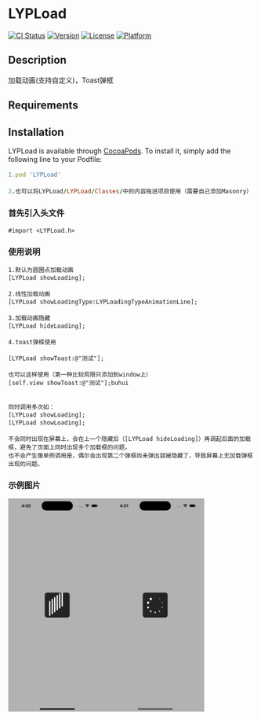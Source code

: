 # LYPLoad

[![CI Status](https://img.shields.io/travis/sgx_05/LYPLoad.svg?style=flat)](https://travis-ci.org/sgx_05/LYPLoad)
[![Version](https://img.shields.io/cocoapods/v/LYPLoad.svg?style=flat)](https://cocoapods.org/pods/LYPLoad)
[![License](https://img.shields.io/cocoapods/l/LYPLoad.svg?style=flat)](https://cocoapods.org/pods/LYPLoad)
[![Platform](https://img.shields.io/cocoapods/p/LYPLoad.svg?style=flat)](https://cocoapods.org/pods/LYPLoad)

## Description 

加载动画(支持自定义)，Toast弹框

## Requirements

## Installation

LYPLoad is available through [CocoaPods](https://cocoapods.org). To install
it, simply add the following line to your Podfile:

```ruby
1.pod 'LYPLoad'

2.也可以将LYPLoad/LYPLoad/Classes/中的内容拖进项目使用（需要自己添加Masonry）

```

### 首先引入头文件 
```
#import <LYPLoad.h>

```
### 使用说明
```
1.默认为圆圈点加载动画
[LYPLoad showLoading];

2.线性加载动画
[LYPLoad showLoadingType:LYPLoadingTypeAnimationLine];

3.加载动画隐藏
[LYPLoad hideLoading];

4.toast弹框使用

[LYPLoad showToast:@"测试"];

也可以这样使用（第一种比较局限只添加到window上）
[self.view showToast:@"测试"];buhui


同时调用多次如：
[LYPLoad showLoading];
[LYPLoad showLoading];

不会同时出现在屏幕上，会在上一个隐藏后（[LYPLoad hideLoading]）再调起后面的加载框，避免了页面上同时出现多个加载框的问题，
也不会产生像单例调用是，偶尔会出现第二个弹框尚未弹出就被隐藏了，导致屏幕上无加载弹框出现的问题。
```

### 示例图片
<div style="display:flex;flex-direction:row">
<img src = "https://github.com/wkwl/ImageSpec/blob/master/LYPLoad/Simulator%20Screen%20Shot%20-%20iPhone%2014%20Pro%20-%202023-03-13%20at%2016.00.41.png?raw=true" width="200" />

<img src = "https://github.com/wkwl/ImageSpec/blob/master/LYPLoad/Simulator%20Screen%20Shot%20-%20iPhone%2014%20Pro%20-%202023-03-13%20at%2016.01.08.png?raw=true" width="200" />
</div>

